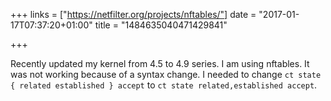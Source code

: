 +++
links = ["https://netfilter.org/projects/nftables/"]
date = "2017-01-17T07:37:20+01:00"
title = "1484635040471429841"

+++

Recently updated my kernel from 4.5 to 4.9 series. I am using nftables. It was
not working because of a syntax change. I needed to change `ct state
{ related established } accept` to `ct state related,established accept`.

